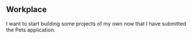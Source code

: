 ## Workplace

I want to start building some projects of my own now that I have submitted the Pets application.

